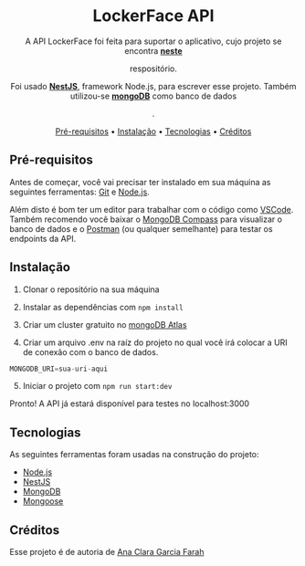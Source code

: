 <div align="center">
  <h1>LockerFace API</h1>
<p>A API LockerFace foi feita para suportar o aplicativo, cujo projeto se encontra <a href="https://github.com/anaclara-gf/lockerface-app"><b>neste</b></a></p> respositório.
  <p>Foi usado <a href="https://nestjs.com/"><b>NestJS</b></a>, framework Node.js, para escrever esse projeto. Também utilizou-se <a href="https://www.mongodb.com/pt-br"><b>mongoDB</b></a> como banco de dados</p>.
</div>
<p align="center">
 <a href="#pré-requisitos">Pré-requisitos</a> •
 <a href="#instalação">Instalação</a> •
 <a href="#tecnologias">Tecnologias</a> •
 <a href="#créditos">Créditos</a>
</p>

## Pré-requisitos 

Antes de começar, você vai precisar ter instalado em sua máquina as seguintes ferramentas:
[Git](https://git-scm.com) e [Node.js](https://nodejs.org/en/). 

Além disto é bom ter um editor para trabalhar com o código como [VSCode](https://code.visualstudio.com/). Também recomendo você baixar o [MongoDB Compass](https://www.mongodb.com/try/download/compass) para visualizar o banco de dados e o [Postman](https://www.postman.com/) (ou qualquer semelhante) para testar os endpoints da API.

## Instalação

1. Clonar o repositório na sua máquina

2. Instalar as dependências com `npm install`

3. Criar um cluster gratuito no [mongoDB Atlas](https://www.mongodb.com/pt-br)

4. Criar um arquivo .env na raíz do projeto no qual você irá colocar a URI de conexão com o banco de dados.
```JavaScript
MONGODB_URI=sua-uri-aqui
```

5. Iniciar o projeto com `npm run start:dev`

Pronto! A API já estará disponível para testes no localhost:3000

## Tecnologias

As seguintes ferramentas foram usadas na construção do projeto:

- [Node.js](https://nodejs.org/en/)
- [NestJS](https://nestjs.com)
- [MongoDB](https://www.mongodb.com/pt-br)
- [Mongoose](https://mongoosejs.com/)

## Créditos

Esse projeto é de autoria de [Ana Clara Garcia Farah](https://github.com/anaclara-gf)
